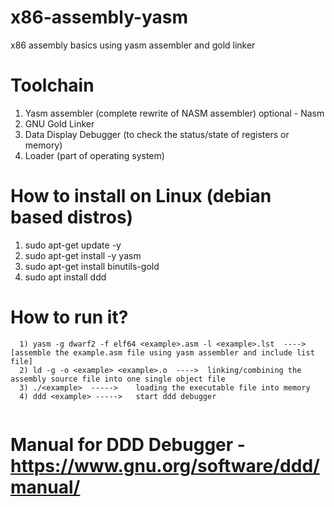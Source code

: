 # x86-assembly-yasm
x86 assembly basics using yasm assembler and gold linker


# Toolchain 
 1) Yasm assembler (complete rewrite of NASM assembler) optional - Nasm
 2) GNU Gold Linker
 3) Data Display Debugger (to check the status/state of registers or memory)
 4) Loader (part of operating system)

# How to install on Linux (debian based distros)
  1) sudo apt-get update -y
  2) sudo apt-get install -y yasm
  3) sudo apt-get install binutils-gold
  4) sudo apt install ddd
  
# How to run it?
```
  1) yasm -g dwarf2 -f elf64 <example>.asm -l <example>.lst  ----> [assemble the example.asm file using yasm assembler and include list file]
  2) ld -g -o <example> <example>.o  ---->  linking/combining the assembly source file into one single object file
  3) ./<example>  ----->    loading the executable file into memory 
  4) ddd <example> ----->   start ddd debugger 
  
  ```
  
# Manual for DDD Debugger - https://www.gnu.org/software/ddd/manual/
